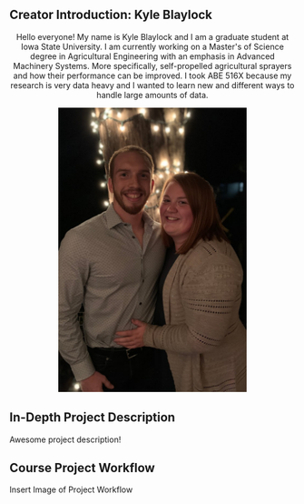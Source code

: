 ## Creator Introduction: Kyle Blaylock

<div align="center">
  
Hello everyone! My name is Kyle Blaylock and I am a graduate student at Iowa State University. I am currently working on a Master's of Science degree in Agricultural Engineering with an emphasis in Advanced Machinery Systems. More specifically, self-propelled agricultural sprayers and how their performance can be improved. I took ABE 516X because my research is very data heavy and I wanted to learn new and different ways to handle large amounts of data.

</div>

<p align="center">
  <img height="500" src="https://github.com/blaylock08/Blaylock_516X_Project/blob/master/IMG_0303.jpg">
</p>



## In-Depth Project Description
  
Awesome project description!

## Course Project Workflow

<p align="center">

Insert Image of Project Workflow

</p>
